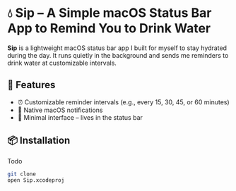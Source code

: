 # 💧 Sip – A Simple macOS Status Bar App to Remind You to Drink Water

**Sip** is a lightweight macOS status bar app I built for myself to stay hydrated during the day. It runs quietly in the background and sends me reminders to drink water at customizable intervals.

## 🚀 Features

- ⏰ Customizable reminder intervals (e.g., every 15, 30, 45, or 60 minutes)
- 🔔 Native macOS notifications
- 🍏 Minimal interface – lives in the status bar

## 📦 Installation

Todo

```bash
git clone
open Sip.xcodeproj
